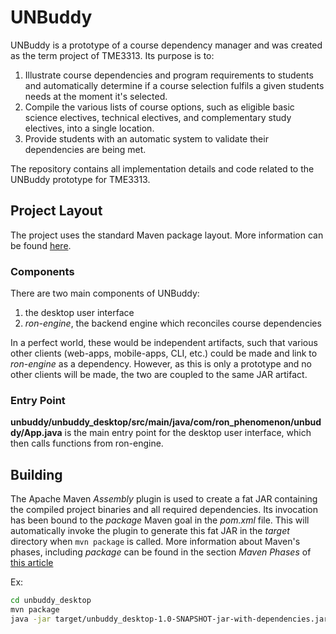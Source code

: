 # UNBuddy

UNBuddy is a prototype of a course dependency manager and was created as the term project of TME3313.
Its purpose is to:

1. Illustrate course dependencies and program requirements to students and automatically determine if a course selection fulfils a given students needs at the moment it's selected.
2. Compile the various lists of course options, such as eligible basic science electives, technical electives, and complementary study electives, into a single location.
3. Provide students with an automatic system to validate their dependencies are being met.

The repository contains all implementation details and code related to the UNBuddy prototype for TME3313.

## Project Layout

The project uses the standard Maven package layout. More information can be found [here](
https://maven.apache.org/guides/introduction/introduction-to-the-standard-directory-layout.html).

### Components

There are two main components of UNBuddy:

1. the desktop user interface
2. *ron-engine*, the backend engine which reconciles course dependencies

In a perfect world, these would be independent artifacts, such that various
other clients (web-apps, mobile-apps, CLI, etc.) could be made and link to
*ron-engine* as a dependency. However, as this is only a prototype and no
other clients will be made, the two are coupled to the same JAR artifact.

### Entry Point

**unbuddy/unbuddy_desktop/src/main/java/com/ron_phenomenon/unbuddy/App.java** is the main entry point for the desktop user interface, which then calls functions from ron-engine.

## Building

The Apache Maven *Assembly* plugin is used to create a fat JAR containing the
compiled project binaries and all required dependencies. Its invocation has
been bound to the *package* Maven goal in the *pom.xml* file. This will
automatically invoke the plugin to generate this fat JAR in the *target*
directory when `mvn package` is called. More information about Maven's
phases, including *package* can be found in the section *Maven Phases* of
[this
article](https://maven.apache.org/guides/getting-started/maven-in-five-minutes.html)

Ex:

```bash
cd unbuddy_desktop
mvn package
java -jar target/unbuddy_desktop-1.0-SNAPSHOT-jar-with-dependencies.jar
```

